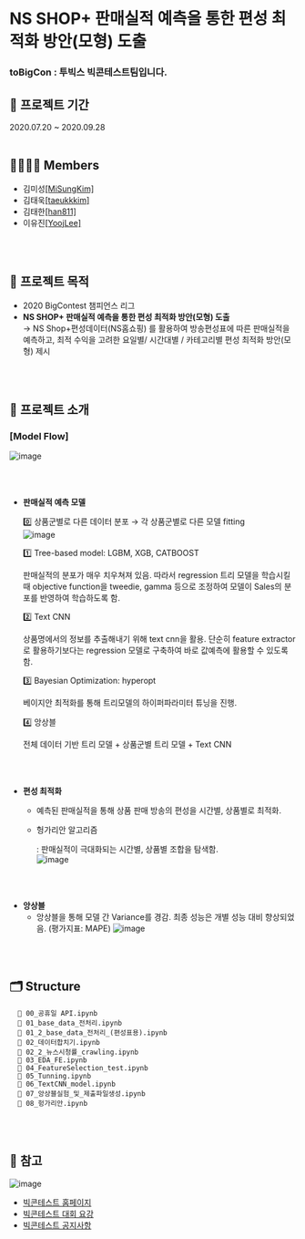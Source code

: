 # NS SHOP+ 판매실적 예측을 통한 편성 최적화 방안(모형) 도출
### toBigCon : 투빅스 빅콘테스트팀입니다.



## 📅 프로젝트 기간
2020.07.20 ~ 2020.09.28
<br/>
<br>
  

## 👨‍👨‍👧‍👧 Members
- 김미성[[MiSungKim]](https://github.com/MiSungKim)
- 김태욱[[taeukkkim]](https://github.com/taeukkkim)
- 김태한[[han811]](https://github.com/han811)
- 이유진[[YoojLee]](https://github.com/YoojLee)
<br/>
<br/>

## 🔎 프로젝트 목적
- 2020 BigContest 챔피언스 리그
- **NS SHOP+ 판매실적 예측을 통한 편성 최적화 방안(모형) 도출**    
  → NS Shop+편성데이터(NS홈쇼핑) 를 활용하여 방송편성표에 따른 판매실적을 예측하고, 
  최적 수익을 고려한 요일별/ 시간대별 / 카테고리별 편성 최적화 방안(모형) 제시
<br/>
<br/>

## 📝 프로젝트 소개
### [Model Flow]
![image](https://user-images.githubusercontent.com/28949182/110498327-90a8cd00-813a-11eb-9361-034553780b92.png)

<br/><br>
- **판매실적 예측 모델**

  0️⃣ 상품군별로 다른 데이터 분포 → 각 상품군별로 다른 모델 fitting     
![image](https://user-images.githubusercontent.com/28949182/110498510-bdf57b00-813a-11eb-9e4b-bf0495b7b903.png)

  1️⃣ Tree-based model: LGBM, XGB, CATBOOST

    판매실적의 분포가 매우 치우쳐져 있음. 따라서 regression 트리 모델을 학습시킬 때 objective function을 tweedie, gamma 등으로 조정하여 모델이 Sales의 분포를 반영하여 학습하도록 함.

  2️⃣ Text CNN

    상품명에서의 정보를 추출해내기 위해 text cnn을 활용. 단순히 feature extractor로 활용하기보다는 regression 모델로 구축하여 바로 값예측에 활용할 수 있도록 함. 

  3️⃣ Bayesian Optimization: hyperopt

    베이지안 최적화를 통해 트리모델의 하이퍼파라미터 튜닝을 진행. 

  4️⃣ 앙상블

    전체 데이터 기반 트리 모델 + 상품군별 트리 모델 + Text CNN

<br/><br>
- **편성 최적화**
  - 예측된 판매실적을 통해 상품 판매 방송의 편성을 시간별, 상품별로 최적화.

  - 헝가리안 알고리즘

    : 판매실적이 극대화되는 시간별, 상품별 조합을 탐색함.   
![image](https://user-images.githubusercontent.com/28949182/110498600-d1084b00-813a-11eb-80f7-ce18ac64c00d.png)

<br/><br>
- **앙상블**
  - 앙상블을 통해 모델 간 Variance를 경감. 최종 성능은 개별 성능 대비 향상되었음. 
    (평가지표: MAPE)
![image](https://user-images.githubusercontent.com/28949182/110498674-e1b8c100-813a-11eb-96e4-67a6128b59a5.png)
<br/>
<br/>


## **🗂 Structure**

```
  📁 00_공휴일 API.ipynb
  📁 01_base_data_전처리.ipynb
  📁 01_2_base_data_전처리_(편성표용).ipynb
  📁 02_데이터합치기.ipynb
  📁 02_2_뉴스시청률_crawling.ipynb
  📁 03_EDA_FE.ipynb
  📁 04_FeatureSelection_test.ipynb
  📁 05_Tunning.ipynb
  📁 06_TextCNN_model.ipynb
  📁 07_앙상블실험_및_제출파일생성.ipynb
  📁 08_헝가리안.ipynb
```
<br/>
<br/>

## 🙂 참고 
![image](https://user-images.githubusercontent.com/28949182/110491249-6eac4c00-8134-11eb-999e-8d28ba6bd6e8.png)
- [빅콘테스트 홈페이지](https://www.bigcontest.or.kr/index.php)
- [빅콘테스트 대회 요강](https://www.bigcontest.or.kr/points/content.php)
- [빅콘테스트 공지사항](https://www.bigcontest.or.kr/community/board.php?gubun=notice)
